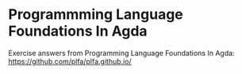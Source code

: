 # Programmming Language Foundations In Agda #
Exercise answers from Programming Language Foundations In Agda: https://github.com/plfa/plfa.github.io/
